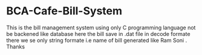 # BCA-Cafe-Bill-System
This is the bill management system using only C programming language not be backened like database here the bill save in .dat file in decode formate there we se only string formate i.e name of bill generated like Ram Soni . 
Thanks 
